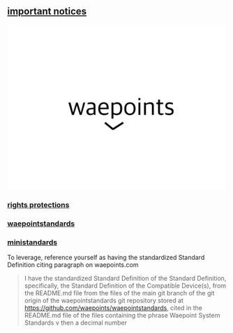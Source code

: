 ## [important notices](https://waepoints.github.io/rendereddistributedhighenergyinteractionnotices)
![Waepoints Logo](./waepoints-logo.svg)
### [rights protections](https://waepoints.github.io/rights/)
### [waepointstandards](https://waepoints.github.io/waepointstandards/)
### [ministandards](https://waepoints.github.io/ministandards/)

To leverage, reference yourself as having the standardized Standard Definition citing paragraph on waepoints.com

> I have the standardized Standard Definition of the Standard Definition, specifically, the Standard Definition of the Compatible Device(s), from the README.md file from the files of the main git branch of the git origin of the waepointstandards git repository stored at https://github.com/waepoints/waepointstandards, cited in the README.md file of the files containing the phrase Waepoint System Standards v then a decimal number